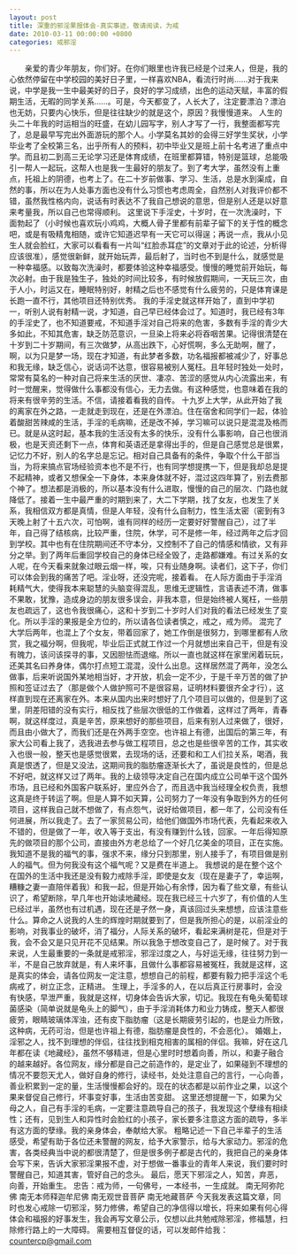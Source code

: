 ```yaml
---
layout: post
title: 深重的邪淫果报体会-真实事迹，敬请阅读，为戒
date: 2010-03-11 00:00:00 +0800
categories: 戒邪淫
---
```


　　亲爱的青少年朋友，你们好。在你们眼里也许我已经是个过来人，但是，我的心依然停留在中学校园的美好日子里，一样喜欢NBA，看流行时尚……对于我来说，中学是我一生中最美好的日子，良好的学习成绩，出色的运动天赋，丰富的假期生活，无暇的同学关系……。可是，今天都变了，人长大了，注定要漂泊？漂泊也无妨，只要内心快乐，但是往往缺少的就是这个，原因？我慢慢道来。 人生的头二十年我的时运相当的旺盛，在幼儿园写字，别人才写了一行，我整面都写完了，总是最早写完出外面游玩的那个人。小学莫名其妙的会得三好学生奖状，小学毕业考了全校第三名，出乎所有人的预料，初中毕业又是班上前十名考进了重点中学。而且初二到高三无论学习还是体育成绩，在班里都算错，特别是篮球，总能吸引一帮人一起玩，这帮人也是我一生最好的朋友了。到了考大学，虽然没有上重点，托祖上的阴德，也考上了。在二十岁前做事、学习、生活，总是水到渠成，自然的事，所以在为人处事方面也没有什么习惯也考虑周全，自然别人对我评价都不错，虽然我性格内向，说话有时表达不了我自己想说的意思，但是别人还是以好意来考量我，所以自己也常得顺利。 这里说下手淫史，十岁时，在一次洗澡时，下面勃起了（小时候也喜欢玩小鸡鸡，大概人骨子里都有前辈子留下的关于性的概念吧，或是有吸精鬼相随，或许它知道迟早有一天它可以得逞；再说一点，我从小见生人就会脸红，大家可以看看有一片叫“红脸赤耳症”的文章对于此的论述，分析得应该很准），感觉很新鲜，就开始玩弄，最后射了，当时也不到是什么，就感觉是一种幸福感。以致每次洗澡时，都要体验这种幸福感受。慢慢的睡觉前开始玩，每次必射。由于我是独生子，独处的时间比较多，有时候放假期间，一天玩三次，由于人小，时运又在，睡眠特别好，射精之后也不感觉有什么疲劳的，只是体育课是长跑一直不行，其他项目还特别优秀。 我的手淫史就这样开始了，直到中学初一，听别人说有射精一说，才知道，自己早已经体会过了。知道时，我已经有3年的手淫史了，也不知道要戒，不知道手淫对自己将来的危害，多数有手淫的青少大多如此，不知其危害，缺乏防范意识，一旦染上将来必将吞咽苦果。记得很清楚在十岁到二十岁期间，有三次做梦，从高出跌下，心好慌啊，多么无助啊，醒了，啊，以为只是梦一场，现在才知道，有此梦者多数，功名福报都被减少了，好事总和我无缘，缺乏信心，说话词不达意，很容易被别人冤枉。且年轻时独处一处时，常常有莫名的一种对自己将来生活的厌世、凄凉、苦涩的感觉从内心流露出来，有时一觉醒来，觉得做什么事都没有信心，无力去做。有这种感觉，也意味着在我的将来有很辛劳的生活。不信，请接着看我的自传。 十九岁上大学，从此开始了我的离家在外之路，一走就走到现在，还是在外漂泊。住在宿舍和同学们一起，体验着酸甜苦辣咸的生活，手淫的毛病嘛，还是改不掉，学习嘛可以说只是混混及格而已。就是从这时起，基本我的生活没有太多的快乐，没有什么事影响，自己也很消极，也是天资还剩下一点，体育和英语还是拿得出手的，但是自己感觉总是很累，记忆力不好，别人的名字总是忘记。相对自己具备有的条件，争取个什么干部当当，为将来搞点官场经验资本也不是不行，也有同学想提携一下，但是我却总是提不起精神，或者又想保全一下身体，本来身体就不好，混过这四年算了，别去费那个神了。想法都是消极的，所以基本没有什么进取，慢慢的自己的层次、门路也就降低了。接着一生中最严重的时期到来了，大二下学期，找了女友，也发生了关系，我相信双方都是真情，但是人年轻，没有什么自制力，性生活太密（密到有3天晚上射了十五六次，可怕啊，谁有同样的经历一定要好好警醒自己），过了半年，自己得了结核病，比较严重，住院，休学，可不是修一年，经过两年之后才回到学校。其中也有在住院期间还不守本分，又控制不了自己的情感和情欲，又有非分之举。到了两年后重回学校自己的身体已经全毁了，走路都嫌难。有过关系的女人呢，在今天看来就象过眼云烟一样，唉，只有业随身啊。读者们，这下子，你们可以体会到我的痛苦了吧。淫业呀，还没完呢，接着看。 在人际方面由于手淫消耗精气大，使得我本来聪慧的头脑变得混乱，思维无逻辑性，言语表述不清，做事不果敢，犹豫，造成身边的朋友很多误会，非我本意，但是始终被人冤枉，一些朋友也疏远了，这也令我很痛心，这和十岁到二十岁时人们对我的看法已经发生了变化。所以手淫的果报是全方位的，所以请各位读者慎之，戒之，戒为师。 混完了大学后两年，也混上了个女友，带着回家了，她工作倒是很努力，到哪里都有人欣赏，我之福分啊，但我呢，毕业后正式就工作过一个月就想出来自己干，但是有没有魄力，该问该探寻的事，又因胆怯而退缩。所以一直也就这样在家里闲着玩玩，还美其名曰养身体，偶尔打点短工混混，没什么出息。这样居然混了两年，没怎么做事，后来听说国外某地相当好，才开放，机会一定不少，于是千辛万苦的做了护照和签证过去了（那是做个人做护照可不是很容易，证明材料要很齐全才行），这样直到现在还离家在外。本来从国内出来时想好了几个项目可以做的，但是到了这里，阴差阳错的没有实行，相反找了些层次很低的工作做着，这样过了两年，青春啊，就这样度过，真是辛苦，原来想好的那些项目，后来有别人过来做了，很好，而且由小做大了，而我们还是在外两手空空。也许祖上有德，出国后的第三年，有家大公司看上我了，选我进去参与做工程项目，总之也是些很辛苦的工作，其实收入也很一般，整天也是感觉很累，去现场的话，还要和和工人们拉关系，喝酒，我真是恨透了，但是又没法，这期间我的脂肪瘤逐渐长大了，虽说是良性的，但是总不好吧，就这样又过了两年。我的上级领导决定自己在国内成立公司单干这个国外市场，且已经和外国客户联系好，里应外合了，而且选中我当经理全权负责，我想这真是终于转运了啊。但是人算不如天算，公司努力了一年没有争取到外方的任何项目，这样我自己就不想做了，有点怨气，说好给做项目，都一年了，公司没有任何进展，所以我走了。去了一家贸易公司，给他们做国外市场代表，先看起来收入不错的，但是做了一年，收入等于支出，有没有赚到什么钱，回家。一年后得知原先的做项目的那个公司，直接由外方老总给了一个好几亿美金的项目，正在实施。我知道不是我的福气的事，强求不来，缘分只到那里，别人接手了，有项目做是别人的福气。但为何我没有这个福气呢？又是费在半道上。 我想说的是在整个这个在国外的生活中我还是没有毅力戒除手淫，即使是女友（现在是妻子了，幸运啊，糟糠之妻一直陪伴着我）和我一起，但是开始心有余悸，因为看了些文章，有些认识了，希望断除，早几年也开始读地藏经。现在我已经三十六岁了，有价值的人生已经过半，虽然也有过机遇，现在还是孑然一身，真该回过头来想想，应该注意些什么。算命之人说我的人生的辉煌时期就要到了，但是我所担心的是，以前淫业的影响，对我事业的破坏，消了福分，人际关系的破坏，看起来满树是花，但是对于我，会不会又是只见开花不见结果。所以我急于想改变自己了，是时候了。对于我来说，人生最重要的一条就是戒邪淫，邪淫过度之人，与好运无缘，往往努力到一半，不是自己放弃就是，有人来坏事，且做什么事都容易被冤枉，我就是这样，这是真实的体会，请各位网友一定注意，想想自己的前程，都要有毅力把手淫这个毛病戒了，树立正念，正精进。 生理上，手淫多的人，在以后真正行房事时，会没有快感，早泄严重，我就是这样，切身体会告诉大家，切记。我现在有龟头葡萄球菌感染（简单说就是龟头上的脚气），由于手淫消耗体力和业力铸成，整天人都很疲劳，眼睛玻璃体浑浊，还有皮下脂肪瘤（这是长期疲劳引起的，也是业力所致，这种病，无药可治，但是也许祖上有德，脂肪瘤是良性的，不会恶化）。 婚姻上，淫邪之人，找不到理想的伴侣，往往找到相克相害的属相的伴侣。我嘛，好在这几年都在读《地藏经》，虽然不够精进，但是心里时时想着向善，所以，和妻子融合的越来越好。各位网友，缘分都是自己之前造作的，是定业了，如果碰到不理想的情况不要怨天尤人，做好自身的修行，读经书，处处注意自己的言行，一心向善，善业积累到一定的量，生活慢慢都会好的。现在的状态都是以前作业之果，以这个果来督促自己修行，坏事变好事，生活由苦变甜。 这里还想提醒一下，如果为父母之人，自己有手淫的毛病，一定要注意疏导自己的孩子，我发现这个孽缘有相续性；还有，见到生人和异性时会脸红的小孩子，家长要多注意这方面的疏导，多半有这方面的孽缘。我的亲身体会，奉献给大家。 粗略记述一下自己半辈子的生活感受，希望有助于各位还未警醒的网友，给予大家警示，给与大家动力。邪淫的危害，各类经典当中说的都很清楚了，但是很多例子都是古代的，我把自己的亲身体会写下来，告诉大家邪淫果报不虚，对于想做一番事业的青年人来说，我们要时时警醒自己，知道其害，管好自己的念头。 最后，愿天下邪淫之人，知苦，弃恶，向善，开始重生。 忠告：戒为师，一句佛号，一本经书，一生成就。 南无阿弥陀佛 南无本师释迦牟尼佛 南无观世音菩萨 南无地藏菩萨 今天我发表这篇文章，同时也发心戒除一切邪淫，努力修佛，希望自己的净信得以增长，将来如果有何心得体会和福报的好事发生，我会再写文章公示，仅想以此共勉戒除邪淫，修福慧，扫除修行路上的一大障碍。 需要相互督促的话，可以发邮件给我：countercp@gmail.com 　